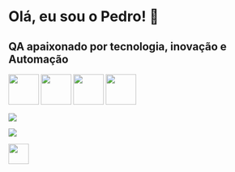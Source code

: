 # Olá, eu sou o Pedro! 👋  
## QA apaixonado por tecnologia, inovação e Automação

<p align="left">
  <img src="https://cdn.jsdelivr.net/gh/devicons/devicon@latest/icons/cypressio/cypressio-original.svg" width="60" height="60" />
  <img src="https://cdn.jsdelivr.net/gh/devicons/devicon@latest/icons/postman/postman-original.svg" width="60" height="60" />
  <img src="https://cdn.jsdelivr.net/gh/devicons/devicon@latest/icons/postgresql/postgresql-original-wordmark.svg" width="60" height="60" />
  <img src="https://cdn.jsdelivr.net/gh/devicons/devicon@latest/icons/javascript/javascript-original.svg" width="60" height="60" />
</p>

<p align="left">
  <img src="https://github-readme-stats.vercel.app/api?username=pedrosenna1&show_icons=true&theme=radical&card_width=400" />
</p>

<p align="left">
  <img src="https://github-readme-stats.vercel.app/api/top-langs/?username=pedrosenna1&layout=compact&theme=radical&card_width=400" />
</p>



<a href="https://linkedin.com/in/pedro-senna-dias" target="_blank">
  <img src="https://img.shields.io/badge/-LinkedIn-blue?style=for-the-badge&logo=linkedin&logoColor=white" height="40" >
</a>



<!--
**pedrosenna1/pedrosenna1** is a ✨ _special_ ✨ repository because its `README.md` (this file) appears on your GitHub profile.

Here are some ideas to get you started:

- 🔭 I’m currently working on ...
- 🌱 I’m currently learning ...
- 👯 I’m looking to collaborate on ...
- 🤔 I’m looking for help with ...
- 💬 Ask me about ...
- 📫 How to reach me: ...
- 😄 Pronouns: ...
- ⚡ Fun fact: ...
-->
